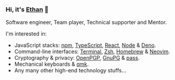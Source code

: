 ### Hi, it's [Ethan](https://ethanify.me) 👋

Software engineer, Team player, Technical supporter and Mentor.

I'm interested in:

- JavaScript stacks: [npm](https://www.npmjs.com), [TypeScript](https://www.typescriptlang.org),
  [React](https://reactjs.org), [Node](https://nodejs.org) & [Deno](https://deno.land).
- Command-line interfaces: [Terminal](https://sw.kovidgoyal.net/kitty), [Zsh](https://www.zsh.org),
  [Homebrew](https://brew.sh) & [Neovim](https://neovim.io).
- Cryptography & privacy: [OpenPGP](https://www.openpgp.org), [GnuPG](https://gnupg.org) &
  [pass](https://www.passwordstore.org).
- Mechanical keyboards & [qmk](https://qmk.fm).
- Any many other high-end technology stuffs...
